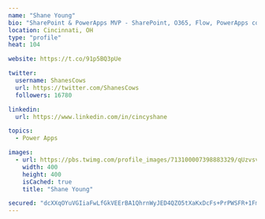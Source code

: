 ```yaml
---
name: "Shane Young"
bio: "SharePoint & PowerApps MVP - SharePoint, O365, Flow, PowerApps consulting? @PowerApps911 | Pure Snark? You found it."
location: Cincinnati, OH
type: "profile"
heat: 104

website: https://t.co/91p5BQ3pUe

twitter:
  username: ShanesCows
  url: https://twitter.com/ShanesCows
  followers: 16780

linkedin:
  url: https://www.linkedin.com/in/cincyshane

topics:
  - Power Apps

images:
  - url: https://pbs.twimg.com/profile_images/713100007398883329/qUzvsvQ3_400x400.jpg
    width: 400
    height: 400
    isCached: true
    title: "Shane Young"

secured: "dcXXqOYuVGIiaFwLfGkVEErBA1QhrnWyJED4QZO5tXaKxDcFs+PrPWSFR+1FmuNYD1j8rLd6aaxzUiqcSjjznGhegCYMVR+A5W0xcONvVy6P/l9XHSAcOxZNCmsU2bxGj/laRqBM7W5qC3FDAaoSI49pq1UMHJ0Sok1xpqmP8KCU5hTpcnSmx2XENW/sGxHMjr43/Mt/TyMQfr8QmBv7FHBF6DBkkXvnUqMgIbv7RAzzf3YmcyvwvY3+8soEkU0Hqvil9ADEUBmItEJIWOb8drUOMA4/mchXt+YqO8nsPEgczWqqqLFDPgE+DizgKvpcsX6bLM4c4jdG7jpsJkUKDckVaHNybzOnoeQSLXvLx2Y0HdxnXp6xpOcLSMlJmn/eJxWu6BNSQShGswCa9wGiZctbZ1HzPYje4sRM0VvFhLk=;bFfYKJp4sBCy4yFUGeaieQ=="
---
```


